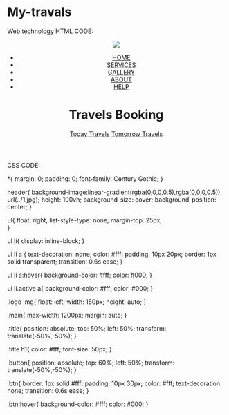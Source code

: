 # My-travals
Web technology
HTML CODE:

<!DOCTYPE html>
<html>
<head>
    <title> Travel Booking</title>
    <link rel="stylesheet" type="text/css" href="css/style.css">
</head>
<body>
    <header>
        <div class="main">
            <div class="logo">
                <img src="logo.png">
            </div>
            <ul>
                <li class="active"><a href="#"> HOME </a></li>
                <li><a href="#">SERVICES</a></li>
                <li><a href="#"> GALLERY </a></li>
                <li><a href="#"> ABOUT </a></li>
                <li><a href="#"> HELP </a></li>
            </ul>
        </div>
        <div class="title">
            <h1> Travels Booking</h1>
        </div>
        <div class="button">
             <a href="index2.html" class="btn">Today Travels</a>
            <a href="index3.html" class="btn">Tomorrow Travels</a>
        </div>
    </header>
</body>
</html>

CSS CODE:

*{
    margin: 0;
    padding: 0;
    font-family: Century Gothic;
}
 
header{
    background-image:linear-gradient(rgba(0,0,0,0.5),rgba(0,0,0,0.5)), url(../1.jpg);
    height: 100vh;
    background-size: cover;
    background-position: center;
}
 
ul{
    float: right;
    list-style-type: none;
    margin-top: 25px;    
}
 
ul li{
    display: inline-block;
}
 
ul li a {
    text-decoration: none;
    color: #fff;
    padding: 10px 20px;
    border: 1px solid transparent;
    transition: 0.6s ease;
}
 
ul li a:hover{
    background-color: #fff;
    color: #000;
}
 
ul li.active a{
    background-color: #fff;
    color: #000;
}
 
.logo img{
    float: left;
    width: 150px;
    height: auto;
}
 
.main{
    max-width: 1200px;
    margin: auto;
}
 
.title{
    position: absolute;
    top: 50%;
    left: 50%;
    transform: translate(-50%,-50%);
}
 
.title h1{
    color: #fff;
    font-size: 50px;
}
 
.button{
    position: absolute;
    top: 60%;
    left: 50%;
    transform: translate(-50%,-50%);
}
 
.btn{
    border: 1px solid #fff;
    padding: 10px 30px;
    color: #fff;
    text-decoration: none;
    transition: 0.6s ease;
}
 
.btn:hover{
    background-color: #fff;
    color: #000;
}

